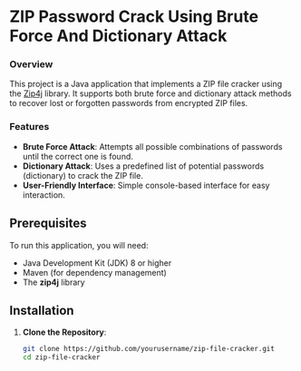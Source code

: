 ZIP Password Crack Using Brute Force And Dictionary Attack
=========================

### Overview

This project is a Java application that implements a ZIP file cracker using the [Zip4j][1] library. It supports both
brute
force and dictionary attack methods to recover lost or forgotten passwords from encrypted ZIP files.

### Features

- **Brute Force Attack**: Attempts all possible combinations of passwords until the correct one is found.
- **Dictionary Attack**: Uses a predefined list of potential passwords (dictionary) to crack the ZIP file.
- **User-Friendly Interface**: Simple console-based interface for easy interaction.

## Prerequisites

To run this application, you will need:

- Java Development Kit (JDK) 8 or higher
- Maven (for dependency management)
- The **zip4j** library

## Installation

1. **Clone the Repository**:

   ```bash
   git clone https://github.com/yourusername/zip-file-cracker.git
   cd zip-file-cracker

[1]: https://github.com/srikanth-lingala/zip4j
